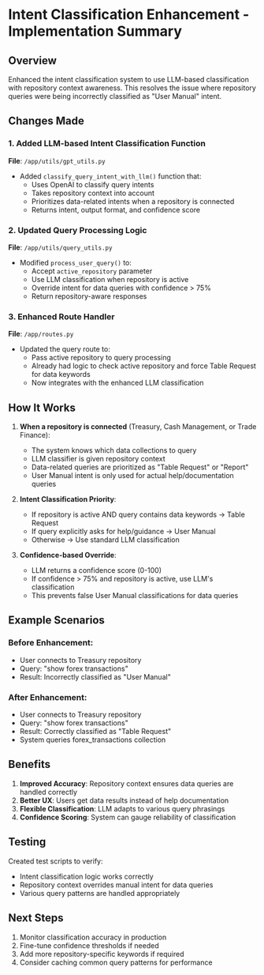 # Intent Classification Enhancement - Implementation Summary

## Overview
Enhanced the intent classification system to use LLM-based classification with repository context awareness. This resolves the issue where repository queries were being incorrectly classified as "User Manual" intent.

## Changes Made

### 1. Added LLM-based Intent Classification Function
**File**: `/app/utils/gpt_utils.py`
- Added `classify_query_intent_with_llm()` function that:
  - Uses OpenAI to classify query intents
  - Takes repository context into account
  - Prioritizes data-related intents when a repository is connected
  - Returns intent, output format, and confidence score

### 2. Updated Query Processing Logic
**File**: `/app/utils/query_utils.py`
- Modified `process_user_query()` to:
  - Accept `active_repository` parameter
  - Use LLM classification when repository is active
  - Override intent for data queries with confidence > 75%
  - Return repository-aware responses

### 3. Enhanced Route Handler
**File**: `/app/routes.py`
- Updated the query route to:
  - Pass active repository to query processing
  - Already had logic to check active repository and force Table Request for data keywords
  - Now integrates with the enhanced LLM classification

## How It Works

1. **When a repository is connected** (Treasury, Cash Management, or Trade Finance):
   - The system knows which data collections to query
   - LLM classifier is given repository context
   - Data-related queries are prioritized as "Table Request" or "Report"
   - User Manual intent is only used for actual help/documentation queries

2. **Intent Classification Priority**:
   - If repository is active AND query contains data keywords → Table Request
   - If query explicitly asks for help/guidance → User Manual
   - Otherwise → Use standard LLM classification

3. **Confidence-based Override**:
   - LLM returns a confidence score (0-100)
   - If confidence > 75% and repository is active, use LLM's classification
   - This prevents false User Manual classifications for data queries

## Example Scenarios

### Before Enhancement:
- User connects to Treasury repository
- Query: "show forex transactions"
- Result: Incorrectly classified as "User Manual"

### After Enhancement:
- User connects to Treasury repository
- Query: "show forex transactions"
- Result: Correctly classified as "Table Request"
- System queries forex_transactions collection

## Benefits

1. **Improved Accuracy**: Repository context ensures data queries are handled correctly
2. **Better UX**: Users get data results instead of help documentation
3. **Flexible Classification**: LLM adapts to various query phrasings
4. **Confidence Scoring**: System can gauge reliability of classification

## Testing

Created test scripts to verify:
- Intent classification logic works correctly
- Repository context overrides manual intent for data queries
- Various query patterns are handled appropriately

## Next Steps

1. Monitor classification accuracy in production
2. Fine-tune confidence thresholds if needed
3. Add more repository-specific keywords if required
4. Consider caching common query patterns for performance